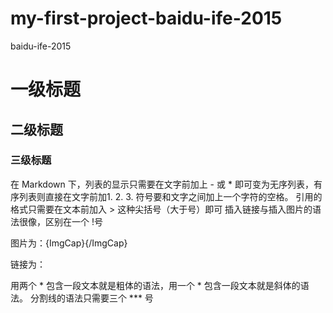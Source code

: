 # my-first-project-baidu-ife-2015
baidu-ife-2015
# 一级标题

## 二级标题

### 三级标题 

在 Markdown 下，列表的显示只需要在文字前加上 - 或 * 即可变为无序列表，有序列表则直接在文字前加1. 2. 3. 符号要和文字之间加上一个字符的空格。
引用的格式只需要在文本前加入 > 这种尖括号（大于号）即可
插入链接与插入图片的语法很像，区别在一个 !号

图片为：![](){ImgCap}{/ImgCap}

链接为：[]()

用两个 * 包含一段文本就是粗体的语法，用一个 * 包含一段文本就是斜体的语法。
分割线的语法只需要三个 *** 号


